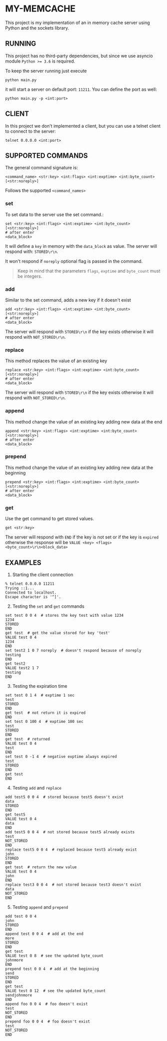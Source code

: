 # MY-MEMCACHE
This project is my implementation of an in memory cache server using Python 
and the sockets library.

## RUNNING
This project has no third-party dependencies, but since we use asyncio module
`Python >= 3.6` is required. 

To keep the server running just execute
```shell
python main.py
```
it will start a server on default port: `11211`.  You can define the port as well:
```shell
python main.py -p <int:port>
```

## CLIENT
In this project we don't implemented a client, but you can use a telnet client
to connect to the server:

```shell
telnet 0.0.0.0 <int:port>
```

## SUPPORTED COMMANDS
The general command signature is:
```shell
<command_name> <str:key> <int:flags> <int:exptime> <int:byte_count> [<str:noreply>]
```

Follows the supported `<command_names>`

### set
To set data to the server use the set command.:
```shell
set <str:key> <int:flags> <int:exptime> <int:byte_count> [<str:noreply>]
# after enter
<data_block>
```


It will define a `key` in memory with the `data_block` as value. The server will respond with:
`STORED\r\n`.

It won't respond if `noreply` optional flag is passed in the command.
> Keep in mind that the parameters `flags`, `exptime` and `byte_count` must be integers.

### add
Similar to the set command, adds a new key if it doesn't exist
```shell
add <str:key> <int:flags> <int:exptime> <int:byte_count> [<str:noreply>]
# after enter
<data_block>
```
The server will respond with `STORED\r\n` if the key exists otherwise it will
respond with `NOT_STORED\r\n`.

### replace
This method replaces the value of an existing key
```shell
replace <str:key> <int:flags> <int:exptime> <int:byte_count> [<str:noreply>]
# after enter
<data_block>
```
The server will respond with `STORED\r\n` if the key exists otherwise it will
respond with `NOT_STORED\r\n`.

### append
This method change the value of an existing key adding new data at the end
```shell
append <str:key> <int:flags> <int:exptime> <int:byte_count> [<str:noreply>]
# after enter
<data_block>
```

### prepend
This method change the value of an existing key adding new data at the beginning
```shell
prepend <str:key> <int:flags> <int:exptime> <int:byte_count> [<str:noreply>]
# after enter
<data_block>
```

### get
Use the get command to get stored values.
```shell
get <str:key>
```
The server will respond with `END` if the key is not set
or if the key is `expired` otherwise the response will be
`VALUE <key> <flags> <byte_count>\r\n<block_data>`

## EXAMPLES
1. Starting the client connection
```shell
% telnet 0.0.0.0 11211
Trying ::1...
Connected to localhost.
Escape character is '^]'.
```

2. Testing the `set` and `get` commands
```shell
set test 0 0 4  # stores the key test with value 1234
1234
STORED
END
get test  # get the value stored for key 'test'
VALUE test 0 4
1234
END
set test2 1 0 7 noreply  # doesn't respond because of noreply
testing
END
get test2
VALUE test2 1 7
testing
END
```
3. Testing the expiration time

```shell
set test 0 1 4  # exptime 1 sec
test
STORED
END
get test  # not return it is expired
END
set test 0 100 4  # exptime 100 sec
test
STORED
END
get test  # returned
VALUE test 0 4
test
END
set test 0 -1 4  # negative exptime always expired 
test
STORED
END
get test
END
```

4. Testing `add` and `replace`
```shell
add test5 0 0 4  # stored because test5 doesn't exist
data
STORED
END
get test5
VALUE test 0 4
data
END
add test5 0 0 4  # not stored because test5 already exists
test
NOT_STORED
END
replace test5 0 0 4  # replaced because test5 already exist
john
STORED
END
get test  # return the new value
VALUE test 0 4
john
END
replace test3 0 0 4  # not stored because test3 doesn't exist
data
NOT_STORED
END
```
5. Testing `append` and `prepend`
```shell
add test 0 0 4
john
STORED
END
append test 0 0 4  # add at the end
more
STORED
END
get test
VALUE test 0 8  # see the updated byte_count
johnmore
END
prepend test 0 0 4  # add at the beginning
send
STORED
END
get test
VALUE test 0 12  # see the updated byte_count
sendjohnmore
END
append foo 0 0 4  # foo doesn't exist
test
NOT_STORED
END
prepend foo 0 0 4  # foo doesn't exist
test
NOT_STORED
END
```
